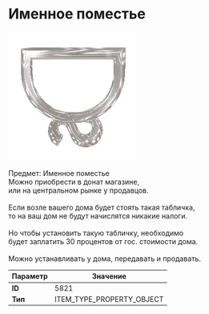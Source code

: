 # Именное поместье

![Item Image](../img/5821.webp?raw=true)

Предмет: Именное поместье<br>Можно приобрести в донат магазине,<br>или на центральном рынке у продавцов.<br><br>Если возле вашего дома будет стоять такая табличка,<br>то на ваш дом не будут начислятся никакие налоги.<br><br>Но чтобы установить такую табличку, необходимо<br>будет заплатить 30 процентов от гос. стоимости дома.<br><br>Можно устанавливать у дома, передавать и продавать.


| Параметр | Значение |
|----------|----------|
| **ID** | 5821 |
| **Тип** | ITEM_TYPE_PROPERTY_OBJECT |

